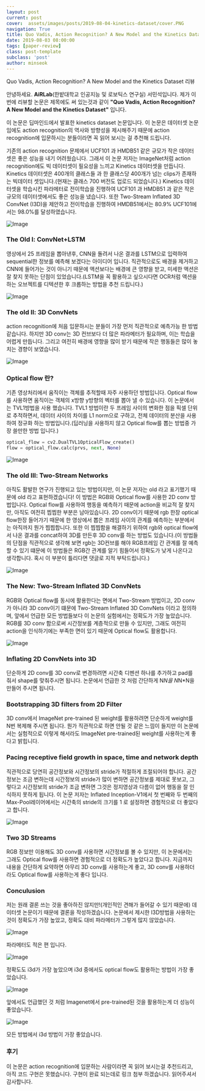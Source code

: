 ```yaml
---
layout: post
current: post
cover:  assets/images/posts/2019-08-04-kinetics-dataset/cover.PNG
navigation: True
title: Quo Vadis, Action Recognition? A New Model and the Kinetics Dataset
date: 2019-08-03 08:00:00
tags: [paper-review]
class: post-template
subclass: 'post'
author: minseok
---
```



Quo Vadis, Action Recognition? A New Model and the Kinetics Dataset 리뷰

안녕하세요. **AiRLab**(한밭대학교 인공지능 및 로보틱스 연구실) 서민석입니다. 제가 이번에 리뷰할 논문은 제목에도 써 있는것과 같이 **"Quo Vadis, Action Recognition? A New Model and the Kinetics Dataset"** 입니다. 

이 논문은 딥마인드에서 발표한 kinetics dataset 논문입니다. 이 논문은 데이터셋 논문임에도 action recognition의 역사와 방향성을 제시해주기 때문에 action recognition에 입문하시는 분들이라면 꼭 읽어 보시는 걸 추천해 드립니다.

기존의 action recognition 문제에서 UCF101 과 HMDB51 같은 규모가 작은 데이터셋은 좋은 성능을 내기 어려웠습니다. 그래서 이 논문 저자는 ImageNet처럼 action recognition에도 빅 데이터셋이 필요성을 느끼고 Kinetics 데이터셋을 만듭니다. Kinetics 데이터셋은 400개의 클래스들 과  한 클래스당 400개가 넘는 clips가 존재하는 빅데이터 셋입니다.(현재는 클래스 700 버전도 업로드 되었습니다.) Kinetics 데이터셋을 학습시킨 파라메터로 전이학습을 진행하여 UCF101 과 HMDB51 과 같은 작은 규모의 데이터셋에서도 좋은 성능을 냈습니다. 또한 Two-Stream Inflated 3D ConvNet (I3D)을 제안하고 전이학습을 진행하여 HMDB51에서는 80.9% UCF101에서는 98.0%를 달성하였습니다.

![Image](/assets/images/posts/2019-08-04-kinetics-dataset/cover.PNG)

### The Old Ⅰ: ConvNet+LSTM

영상에서 25 프레임을 뽑아낸후, CNN을 돌려서 나온 결과를 LSTM으로 입력하여 sequential한 정보를 예측해 보겠다는 아이디어 입니다. 직관적으로도 배경을 제거하고 CNN에 들어가는 것이 아니기 때문에 액션보다는 배경에 큰 영향을 받고, 미세한 액션은 잘 찾지 못하는 단점이 있었습니다.(LSTM을 꼭 활용하고 싶으시다면 OCR처럼 액션을 하는 오브젝트를 디텍션한 후 크롭하는 방법을 추천 드립니다.)

![Image](/assets/images/posts/2019-08-04-kinetics-dataset/figure1.PNG)

### The old Ⅱ: 3D ConvNets 

action recognition에 처음 입문하시는 분들이 가장 먼저 직관적으로 예측가능 한 방법 같습니다. 하지만 3D conv는 3D 컨브보다 더 많은 파라메터가 필요하며, 이는 학습을 어렵게 만듭니다. 그리고 여전히 배경에 영향을 많이 받기 때문에 작은 행동들은 많이 놓치는 경향이 보였습니다.

![Image](/assets/images/posts/2019-08-04-kinetics-dataset/figure2.PNG)

### Optical flow 란?

기존 영상처리에서 움직이는 객체를 추적할때 자주 사용하던 방법입니다. Optical flow를 사용하면 움직이는 객체의 x방향 y방향의 벡터를 뽑아 낼 수 있습니다. 이 논문에서는 TVL1방법을 사용 했습니다. TVL1 방법이란 두 프레임 사이의 변화한 점을 픽셀 단위로 추적하면서, 데이터 사이의 차이를 L1 norm으로 구하고, 전체 데이터의 분산을 사용하여 정규화 하는 방법입니다.(딥러닝을 사용하지 않고 Optical flow를 뽑는 방법중 가장 쓸만한 방법 입니다.)

```python
optical_flow = cv2.DualTVL1OpticalFlow_create()
flow = optical_flow.calc(prvs, next, None)
```

![Image](/assets/images/posts/2019-08-04-kinetics-dataset/figure3.PNG)

### The old Ⅲ: Two-Stream Networks 

아직도 활발한 연구가 진행되고 있는 방법이지만, 이 논문 저자는 old 라고 표기했기 때문에 old 라고 표현하겠습니다! 이 방법은 RGB와 Optical flow를 사용한 2D conv 방법입니다. Optical flow를 사용하여 행동을 예측하기 때문에 action을 비교적 잘 찾지만, 아직도 여전히 찝찝한 부분은 남아있습니다. 2D conv이기 때문에 rgb 한장 optical flow한장 들어가기 때문에 한 영상에서 뽑은 프레임 사이의 관계를 예측하는 부분에서는 아직까지 뭔가 찝찝합니다. 또한 이 찝찝함을 해결하기 위하여 rgb와 optical flow에서 나온 결과를 concat하여 3D를 만든후 3D conv를 하는 방법도 있습니다.(이 방법들의 단점을 직관적으로 생각해 보면 rgb는 3D컨브를 해야 RGB프레임 간 관계를 잘 예측 할 수 있기 떄문에 이 방법들은 RGB간 관계를 알기 힘들어서 정확도가 낮게 나온다고 생각합니다. 혹시 이 부분이 틀리다면 댓글로 지적 부탁드립니다.)

![Image](/assets/images/posts/2019-08-04-kinetics-dataset/figure4.PNG)

### The New: Two-Stream Inflated 3D ConvNets

RGB와 Optical flow를 동시에 활용한다는 면에서 Two-Stream 방법이고, 2D conv가 아니라 3D conv이기 떄문에 Two-Stream Inflated 3D ConvNets 이라고 정의하며, 앞에서 언급한 모든 방법들보다 이 논문의 실험에서는 정확도가 가장 높았습니다.
RGB를 3D conv 함으로써 시간정보를 계층적으로 만들 수 있지만, 그래도 여전히 action을 인식하기에는 부족한 면이 있기 때문에 Optical flow도 활용합니다.

![Image](/assets/images/posts/2019-08-04-kinetics-dataset/figure5.PNG)

###  Inflating 2D ConvNets into 3D

단순하게 2D conv를 3D conv로 변경하려면 시간축 디멘션 하나를 추가하고 pad를 줘서 shape를 맞춰주시면 됩니다. 논문에서 언급한 것 처럼 간단하게 N*N을 N*N*N을 만들어 주시면 됩니다.

### Bootstrapping 3D filters from 2D Filter

3D conv에서 ImageNet pre-trained 된 weight를 활용하려면 단순하게 weight를 N번 복제해 주시면 됩니다. 뭔가 직관적으로 하면 안될 것 같은 느낌이 들지만 이 논문에서는 실험적으로 이렇게 해서라도 ImageNet pre-trained된 weight를 사용하는게 좋다고 밝힙니다.


### Pacing receptive field growth in space, time and network depth

직관적으로 당연히 공간정보와 시간정보의 stride가 적절하게 조절되어야 합니다. 공간정보는 조금 변하는데 시간정보의 stride가 많이 변하면 공간정보를 제대로 못보고, 그렇다고 시간정보의 stride가 조금 변하면 그것은 정지영상과 다름이 없어 행동을 잘 인식하지 못하게 됩니다. 이 논문 저자는 Inflated Inception-V1에서 첫 번째와 두 번째의 Max-Pool레이어에서는 시간축의 stride의 크기를 1 로 설정하면 경험적으로 더 좋았다고 합니다.

![Image](/assets/images/posts/2019-08-04-kinetics-dataset/figure6.PNG)

### Two 3D Streams

RGB 정보만 이용해도 3D conv를 사용하면 시간정보를 볼 수 있지만, 이 논문에서는 그래도 Optical flow를 사용하면 경험적으로 더 정확도가 높았다고 합니다. 지금까지 내용을 간단하게 요약하면 아무리 3D conv를 사용하는게 좋고, 3D conv를 사용하더라도 Optical flow를 사용하는게 좋다 입니다.

### Conculusion

저는 원래 결론 쓰는 것을 좋아하진 않지만!(개인적인 견해가 들어갈 수 있기 때문에) 데이터셋 논문이기 때문에 결론을 작성하겠습니다. 논문에서 제시한 I3D방법을 사용하는 것이 정확도가 가장 높았고, 정확도 대비 파라메터가 그렇게 많지 않았습니다.

![Image](/assets/images/posts/2019-08-04-kinetics-dataset/figure7.PNG)

파라메터도 적은 편 입니다.

![Image](/assets/images/posts/2019-08-04-kinetics-dataset/figure8.PNG)

정확도도 i3d가 가장 높았으며 i3d 중에서도 optical flow도 활용하는 방법이 가장 좋았습니다.

![Image](/assets/images/posts/2019-08-04-kinetics-dataset/figure9.PNG)

앞에서도 언급했던 것 처럼 Imagenet에서 pre-trained된 것을 활용하는게 더 성능이 좋았습니다.

![Image](/assets/images/posts/2019-08-04-kinetics-dataset/figure10.PNG)

모든 방법에서 i3d 방법이 가장 좋았습니다.

### 후기

이 논문은 action recognition에 입문하는 사람이라면 꼭 읽어 보시는걸 추천드리고, 아직 코드 구현은 못했습니다. 구현이 완료 되는데로 링크 첨부 하겠습니다. 읽어주셔서 감사합니다.







